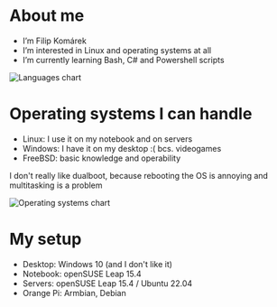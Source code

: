 # About me
- I’m Filip Komárek
- I’m interested in Linux and operating systems at all
- I’m currently learning Bash, C# and Powershell scripts

![Languages chart](https://wakatime.com/share/@filip2cz/8eb55f13-8794-49c9-9ad4-eebb976a53b0.png)

# Operating systems I can handle
- Linux: I use it on my notebook and on servers
- Windows: I have it on my desktop :( bcs. videogames
- FreeBSD: basic knowledge and operability

I don't really like dualboot, because rebooting the OS is annoying and multitasking is a problem

![Operating systems chart](https://wakatime.com/share/@filip2cz/b50e26b9-f377-453b-b1ee-dcaba90bcb57.png)

# My setup
- Desktop: Windows 10 (and I don't like it)
- Notebook: openSUSE Leap 15.4
- Servers: openSUSE Leap 15.4 / Ubuntu 22.04
- Orange Pi: Armbian, Debian

<!---
filip2cz/filip2cz is a ✨ special ✨ repository because its `README.md` (this file) appears on your GitHub profile.
You can click the Preview link to take a look at your changes.
--->
